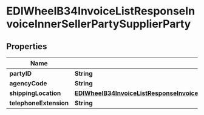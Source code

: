 

# EDIWheelB34InvoiceListResponseInvoiceInnerSellerPartySupplierParty


## Properties

| Name | Type | Description | Notes |
|------------ | ------------- | ------------- | -------------|
|**partyID** | **String** |  |  [optional] |
|**agencyCode** | **String** |  |  [optional] |
|**shippingLocation** | [**EDIWheelB34InvoiceListResponseInvoiceInnerSellerPartySupplierPartyShippingLocation**](EDIWheelB34InvoiceListResponseInvoiceInnerSellerPartySupplierPartyShippingLocation.md) |  |  [optional] |
|**telephoneExtension** | **String** |  |  [optional] |



